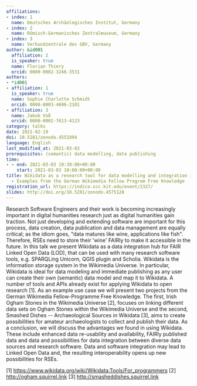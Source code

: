 ```yaml
---
affiliations:
- index: 1
  name: Deutsches Archäologisches Institut, Germany
- index: 2
  name: Römisch-Germanisches Zentralmuseum, Germany
- index: 3
  name: Verbundzentrale des GBV, Germany
author: &id001
  affiliation: 2
  is_speaker: true
  name: Florian Thiery
  orcid: 0000-0002-3246-3531
authors:
- *id001
- affiliation: 1
  is_speaker: true
  name: Sophie Charlotte Schmidt
  orcid: 0000-0003-4696-2101
- affiliation: 3
  name: Jakob Voß
  orcid: 0000-0002-7613-4123
category: talks
date: 2021-02-19
doi: 10.5281/zenodo.4551994
language: English
last_modified_at: 2021-03-03
prerequisites: (semantic) data modelling, data publishing
time:
- - end: 2021-03-03 10:30:00+00:00
    start: 2021-03-03 10:00:00+00:00
title: Wikidata as a research tool for data modelling and integration in the humanities
  - Examples from the German Wikimedia Fellow Program Free Knowledge
registration_url: https://indico.scc.kit.edu/event/2327/
slides: http://doi.org/10.5281/zenodo.4575128
---
```


Research Software Engineers and their work is becoming increasingly important in digital humanities research just as digital humanities gain traction. Not just developing and extending software are important for this process, data creation, data publication and data management are equally critical; as the idiom goes, "data matures like wine, applications like fish". Therefore, RSEs need to store their 'wine' FAIRly to make it accessible in the future. In this talk we present Wikidata as a data integration hub for FAIR Linked Open Data (LOD), that can be used with many research software tools, e.g. SPARQLing Unicorn, QGIS plugin and Scholia. Wikidata is the information storage system in the Wikimedia Universe. In particular, Wikidata is ideal for data modeling and immediate publishing as any user can create their own (semantic) data model and map it to Wikidata. A number of tools and APIs already exist for applying Wikidata to open research [1]. As an example use case we will present two projects from the German Wikimedia Fellow-Programme Free Knowledge. The first, Irish Ogham Stones in the Wikimedia Universe [2], focuses on linking different data sets on Ogham Stones within the Wikimedia Universe and the second, Smashed Dishes -- Archaeological Sources in Wikidata [3], aims to create possibilities for amateur archaeologists to collect and publish their data. As a conclusion, we will discuss the advantages we found in using Wikidata. These include enhanced data re-usability and availability, FAIRly published data and data and possibilities for data integration between diverse data sources and research software. Data and software integration may lead to Linked Open Data and, the resulting interoperability opens up new possibilities for RSEs.

[1] https://www.wikidata.org/wiki/Wikidata:Tools/For_programmers
[2] http://ogham.squirrel.link
[3] http://smasheddishes.squirrel.link